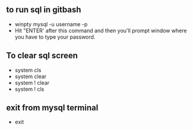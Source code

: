 ## to run sql in gitbash
 - winpty mysql -u username -p
 - Hit "ENTER' after this command and then you'll prompt window where you have to type your password.

## To clear sql screen
 - system cls
 - system clear
 - system \! clear
 - system \! cls 

## exit from mysql terminal
 - exit
